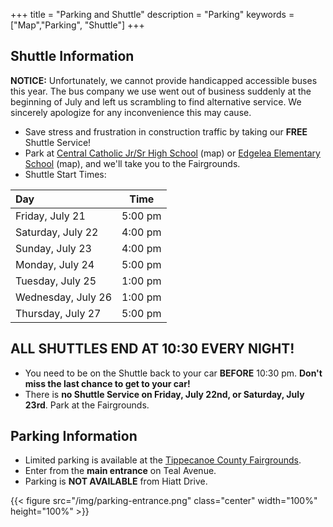 +++
title = "Parking and Shuttle"
description = "Parking"
keywords = ["Map","Parking", "Shuttle"]
+++

## Shuttle Information

**NOTICE:** Unfortunately, we cannot provide handicapped accessible buses this year. The bus company we use went out of business suddenly at the beginning of July and left us scrambling to find alternative service. We sincerely apologize for any inconvenience this may cause.

* Save stress and frustration in construction traffic by taking our **FREE** Shuttle Service!
* Park at [Central Catholic Jr/Sr High School](https://www.google.com/maps/place/Central+Catholic+Jr%2FSr+High+School/@40.392785,-86.8891955,17z/data=!3m1!4b1!4m5!3m4!1s0x88131d75b5311a6d:0x6e65ae20cd891e48!8m2!3d40.3927809!4d-86.8870068) (map) or [Edgelea Elementary School](https://www.google.com/maps/place/Edgelea+Elementary+School/@40.3924436,-86.8818606,16.25z/data=!4m5!3m4!1s0x88131da738d0cabb:0xd44c60d493145bb3!8m2!3d40.3872845!4d-86.8782717) (map), and we'll take you to the Fairgrounds.
* Shuttle Start Times:

|Day|Time|
|:--|:--:|
|Friday, July 21    |5:00 pm|
|Saturday, July 22  |4:00 pm|
|Sunday, July 23    |4:00 pm|
|Monday, July 24    |5:00 pm|
|Tuesday, July 25   |1:00 pm|
|Wednesday, July 26 |1:00 pm|
|Thursday, July 27  |5:00 pm|

## ALL SHUTTLES END AT 10:30 EVERY NIGHT!

* You need to be on the Shuttle back to your car **BEFORE** 10:30 pm. **Don't miss the last chance to get to your car!**
* There is **no Shuttle Service on Friday, July 22nd, or Saturday, July 23rd**. Park at the Fairgrounds.

## Parking Information

* Limited parking is available at the [Tippecanoe County Fairgrounds](/location).
* Enter from the **main entrance** on Teal Avenue.
* Parking is **NOT AVAILABLE** from Hiatt Drive.

{{< figure src="/img/parking-entrance.png" class="center" width="100%" height="100%" >}}
